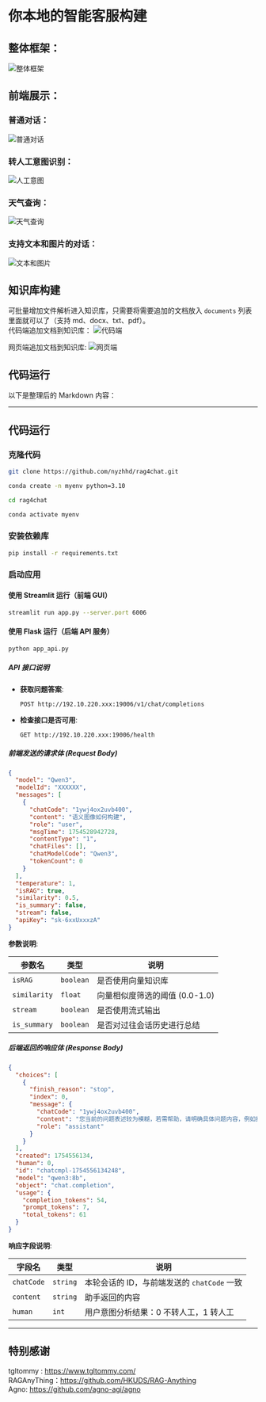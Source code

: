 # 你本地的智能客服构建

## 整体框架：
![整体框架](./image/zt.jpg)

## 前端展示：

### 普通对话：
![普通对话](./image/pt.jpg)

### 转人工意图识别： 
![人工意图](./image/人工.jpg)

### 天气查询：  
![天气查询](./image/天气.jpg)

### 支持文本和图片的对话：  
![文本和图片](./image/图片.jpg)

## 知识库构建

可批量增加文件解析进入知识库，只需要将需要追加的文档放入 `documents` 列表里面就可以了（支持 md、docx、txt、pdf）。  
代码端追加文档到知识库：
![代码端](./image/rag.png)

网页端追加文档到知识库:
![网页端](./image/ragup.jpg)

## 代码运行

以下是整理后的 Markdown 内容：

---

## 代码运行

### 克隆代码

```bash
git clone https://github.com/nyzhhd/rag4chat.git
```
```bash
conda create -n myenv python=3.10
```
```bash
cd rag4chat
```

```bash
conda activate myenv
```
### 安装依赖库

```bash
pip install -r requirements.txt
```

### 启动应用

#### 使用 Streamlit 运行（前端 GUI）

```bash
streamlit run app.py --server.port 6006
```

#### 使用 Flask 运行（后端 API 服务）

```bash
python app_api.py
```

##### API 接口说明

- **获取问题答案**:
  ```
  POST http://192.10.220.xxx:19006/v1/chat/completions
  ```

- **检查接口是否可用**:
  ```
  GET http://192.10.220.xxx:19006/health
  ```

##### 前端发送的请求体 (Request Body)

```json
{
  "model": "Qwen3",
  "modelId": "XXXXXX",
  "messages": [
    {
      "chatCode": "1ywj4ox2uvb400",
      "content": "语义图像如何构建",
      "role": "user",
      "msgTime": 1754528942728,
      "contentType": "1",
      "chatFiles": [],
      "chatModelCode": "Qwen3",
      "tokenCount": 0
    }
  ],
  "temperature": 1,
  "isRAG": true,
  "similarity": 0.5,
  "is_summary": false,
  "stream": false,
  "apiKey": "sk-6xxUxxxzA"
}
```

**参数说明**:

| 参数名        | 类型      | 说明                           |
| ------------- | --------- | ------------------------------ |
| `isRAG`       | `boolean` | 是否使用向量知识库             |
| `similarity`  | `float`   | 向量相似度筛选的阈值 (0.0-1.0) |
| `stream`      | `boolean` | 是否使用流式输出               |
| `is_summary`  | `boolean` | 是否对过往会话历史进行总结     |

##### 后端返回的响应体 (Response Body)

```json
{
  "choices": [
    {
      "finish_reason": "stop",
      "index": 0,
      "message": {
        "chatCode": "1ywj4ox2uvb400",
        "content": "您当前的问题表述较为模糊，若需帮助，请明确具体问题内容，例如技术咨询、操作指导或其他需求。我将为您尽力解答！",
        "role": "assistant"
      }
    }
  ],
  "created": 1754556134,
  "human": 0,
  "id": "chatcmpl-1754556134248",
  "model": "qwen3:8b",
  "object": "chat.completion",
  "usage": {
    "completion_tokens": 54,
    "prompt_tokens": 7,
    "total_tokens": 61
  }
}
```

**响应字段说明**:

| 字段名      | 类型     | 说明                                       |
| ----------- | -------- | ------------------------------------------ |
| `chatCode`  | `string` | 本轮会话的 ID，与前端发送的 `chatCode` 一致 |
| `content`   | `string` | 助手返回的内容                             |
| `human`     | `int`    | 用户意图分析结果：0 不转人工，1 转人工     |

---


## 特别感谢
tgltommy : https://www.tgltommy.com/  
RAGAnyThing：https://github.com/HKUDS/RAG-Anything  
Agno: https://github.com/agno-agi/agno